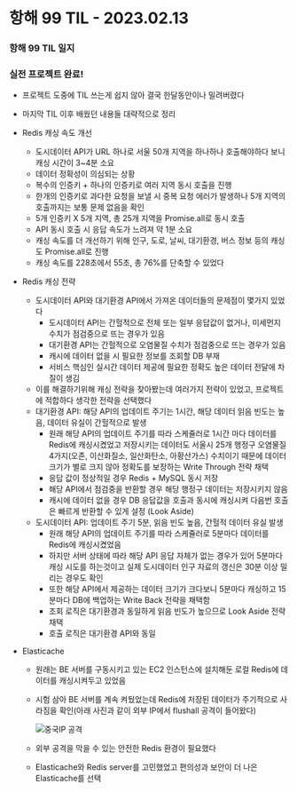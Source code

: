 # 항해 99 TIL - 2023.02.13

### 항해 99 TIL 일지

### 실전 프로젝트 완료!
- 프로젝트 도중에 TIL 쓰는게 쉽지 않아 결국 한달동안이나 밀려버렸다
- 마지막 TIL 이후 배웠던 내용들 대략적으로 정리
- Redis 캐싱 속도 개선
  - 도시데이터 API가 URL 하나로 서울 50개 지역을 하나하나 호출해야하다 보니 캐싱 시간이 3~4분 소요
  - 데이터 정확성이 의심되는 상황
  - 복수의 인증키 + 하나의 인증키로 여러 지역 동시 호출을 진행
  - 한개의 인증키로 과다한 요청을 보낼 시 중복 요청 에러가 발생하나 5개 지역의 호출까지는 보통 문제 없음을 확인
  - 5개 인증키 X 5개 지역, 총 25개 지역을 Promise.all로 동시 호출
  - API 동시 호출 시 응답 속도가 느려져 약 1분 소요
  - 캐싱 속도를 더 개선하기 위해 인구, 도로, 날씨, 대기환경, 버스 정보 등의 캐싱도 Promise.all로 진행
  - 캐싱 속도를 228초에서 55초, 총 76%를 단축할 수 있었다

- Redis 캐싱 전략
  - 도시데이터 API와 대기환경 API에서 가져온 데이터들의 문제점이 몇가지 있었다
    - 도시데이터 API는 간헐적으로 전체 또는 일부 응답값이 없거나, 미세먼지 수치가 점검중으로 뜨는 경우가 있음
    - 대기환경 API는 간헐적으로 오염물질 수치가 점검중으로 뜨는 경우가 있음
    - 캐시에 데이터 없을 시 필요한 정보를 조회할 DB 부재
    - 서비스 핵심인 실시간 데이터 제공에 필요한 정확도 높은 데이터 전달에 차질이 생김
  - 이를 해결하기위해 캐싱 전략을 찾아봤는데 여러가지 전략이 있었고, 프로젝트에 적합하다 생각한 전략을 선택했다
  - 대기환경 API: 해당 API의 업데이트 주기는 1시간, 해당 데이터 읽음 빈도는 높음, 데이터 유실이 간헐적으로 발생
    - 원래 해당 API의 업데이트 주기를 따라 스케쥴러로 1시간 마다 데이터를 Redis에 캐싱시켰었고 저장시키는 데이터도 서울시 25개 행정구 오염물질 4가지(오존, 이산화질소, 일산화탄소, 아황산가스) 수치이기 때문에 데이터 크기가 별로 크지 않아 정확도를 보장하는 Write Through 전략 채택
    - 응답 값이 정상적일 경우 Redis + MySQL 동시 저장
    - 해당 API에서 점검중을 반환할 경우 해당 행정구 데이터는 저장시키지 않음
    - 캐시에 데이터 없을 경우 DB 응답값을 호출과 동시에 캐싱시켜 다음번 호출은 빠르게 반환할 수 있게 설정 (Look Aside)
  - 도시데이터 API: 업데이트 주기 5분, 읽음 빈도 높음, 간헐적 데이터 유실 발생
    - 원래 해당 API의 업데이트 주기를 따라 스케쥴러로 5분마다 데이터를 Redis에 캐싱시켰었음
    - 하지만 서버 상태에 따라 해당 API 응답 자체가 없는 경우가 있어 5분마다 캐싱 시도를 하는것이고 실제 도시데이터 인구 자료의 갱신은 30분 이상 밀리는 경우도 확인
    - 또한 해당 API에서 제공하는 데이터 크기가 크다보니 5분마다 캐싱하고 15분마다 DB에 백업하는 Write Back 전략을 채택함
    - 조회 로직은 대기환경과 동일하게 읽음 빈도가 높으므로 Look Aside 전략 채택
    - 호출 로직은 대기환경 API와 동일

- Elasticache
  - 원래는 BE 서버를 구동시키고 있는 EC2 인스턴스에 설치해둔 로컬 Redis에 데이터를 캐싱시켜두고 있었음
  - 시험 삼아 BE 서버를 계속 켜뒀었는데 Redis에 저장된 데이터가 주기적으로 사라짐을 확인(아래 사진과 같이 외부 IP에서 flushall 공격이 들어왔다)

    ![중국IP 공격](https://user-images.githubusercontent.com/110752019/218380705-c96d163c-f9e7-4d59-91f2-6fec81ae0b37.png)
  - 외부 공격을 막을 수 있는 안전한 Redis 환경이 필요했다
  - Elasticache와 Redis server를 고민했었고 편의성과 보안이 더 나은 Elasticache를 선택
